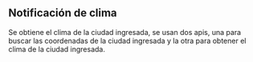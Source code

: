 ## Notificación de clima
Se obtiene el clima de la ciudad ingresada, se usan dos apis, una para buscar las coordenadas de la ciudad ingresada y la otra para obtener el clima de la ciudad ingresada.